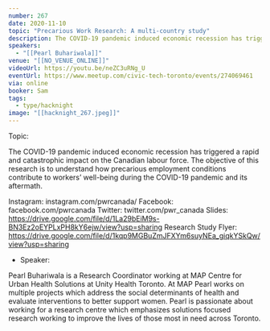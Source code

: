 ```yaml
---
number: 267
date: 2020-11-10
topic: "Precarious Work Research: A multi-country study"
description: The COVID-19 pandemic induced economic recession has triggered a rapid and catastrophic impact on the Canadian labour force. The objective of this research is to understand how precarious employment conditions contribute to workers’ well-being during the COVID-19 pandemic and its aftermath.
speakers:
  - "[[Pearl Buhariwala]]"
venue: "[[NO_VENUE_ONLINE]]"
videoUrl: https://youtu.be/neZC3uRNg_U
eventUrl: https://www.meetup.com/civic-tech-toronto/events/274069461
via: online
booker: Sam
tags:
  - type/hacknight
image: "[[hacknight_267.jpeg]]"
---
```


Topic:

The COVID-19 pandemic induced economic recession has triggered a rapid and catastrophic impact on the Canadian labour force. The objective of this research is to understand how precarious employment conditions contribute to workers’ well-being during the COVID-19 pandemic and its aftermath.

Instagram: instagram.com/pwrcanada/
Facebook: facebook.com/pwrcanada
Twitter: twitter.com/pwr_canada
Slides: https://drive.google.com/file/d/1La29bEiM9s-BN3Ez2oEYPLxPH8kY6ejw/view?usp=sharing
Research Study Flyer: https://drive.google.com/file/d/1kqp9MGBuZmJFXYm6suyNEa_giqkYSkQw/view?usp=sharing

+ Speaker:

Pearl Buhariwala is a Research Coordinator working at MAP Centre for Urban Health Solutions at Unity Health Toronto. At MAP Pearl works on multiple projects which address the social determinants of health and evaluate interventions to better support women. Pearl is passionate about working for a research centre which emphasizes solutions focused research working to improve the lives of those most in need across Toronto.
